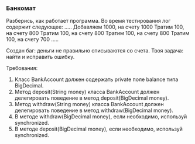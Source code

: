 
### Банкомат

Разберись, как работает программа.
Во время тестирования лог содержит следующее:
.....
Добавляем 1000, на счету 1000
Тратим 100, на счету 800
Тратим 100, на счету 800
Тратим 100, на счету 800
Тратим 100, на счету 700
.....

Создан баг: деньги не правильно списываются со счета.
Твоя задача: найти и исправить ошибку.


Требования:
1.	Класс BankAccount должен содержать private поле balance типа BigDecimal.
2.	Метод deposit(String money) класса BankAccount должен делегировать поведение в метод deposit(BigDecimal money).
3.	Метод withdraw(String money) класса BankAccount должен делегировать поведение в метод withdraw(BigDecimal money).
4.	В методе withdraw(BigDecimal money), если необходимо, используй synchronized.
5.	В методе deposit(BigDecimal money), если необходимо, используй synchronized.


